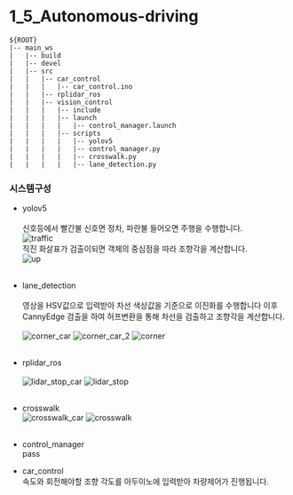 # 1_5_Autonomous-driving
```  
${ROOT}  
|-- main_ws
|   |-- build
|   |-- devel
|   |-- src
|   |   |-- car_control
|   |   |   |-- car_control.ino
|   |   |-- rplidar_ros
|   |   |-- vision_control
|   |   |   |-- include
|   |   |   |-- launch
|   |   |   |   |-- control_manager.launch
|   |   |   |-- scripts
|   |   |   |   |-- yolov5
|   |   |   |   |-- control_manager.py
|   |   |   |   |-- crosswalk.py
|   |   |   |   |-- lane_detection.py
```  

### **시스템구성**
* yolov5<br/><br/>
  신호등에서 빨간불 신호면 정차, 파란불 들어오면 주행을 수행합니다.
   <br/>
  ![traffic](https://github.com/user-attachments/assets/3325e0f3-8c5d-4c82-a0a7-7be784703e73)
  <br/>
  직진 화살표가 검출이되면 객체의 중심점을 따라 조향각을 계산합니다.
  <br/>
  ![up](https://github.com/user-attachments/assets/31a45dc7-18eb-40d6-99ba-eb056b66a686)
  <br/><br/>

* lane_detection<br/><br/>
  영상을 HSV값으로 입력받아 차선 색상값을 기준으로 이진화를 수행합니다 이후 CannyEdge 검출을 하여 허프변환을 통해 차선을 검출하고 조향각을 계산합니다.<br/><br/>
  ![corner_car](https://github.com/user-attachments/assets/e47474e8-4d9f-457a-be03-36fc9e5626a0)
  ![corner_car_2](https://github.com/user-attachments/assets/db806a82-9a8e-496d-b097-b1e1c86c8aa5)
  ![corner](https://github.com/user-attachments/assets/b60fbfa3-19ae-44d1-b356-1e43c62b72bb)
  <br/><br/>
  
* rplidar_ros<br/><br/>
  ![lidar_stop_car](https://github.com/user-attachments/assets/8afdf4c6-7ab2-4ce3-9058-aea1ad58eadf)
  ![lidar_stop](https://github.com/user-attachments/assets/8510b564-6831-4b4b-8025-5e3552905c56)
  <br/><br/>

* crosswalk<br/>
  ![crosswalk_car](https://github.com/user-attachments/assets/934a6ca3-5cdd-45b0-a8b3-636f9b35682c)
  ![crosswalk](https://github.com/user-attachments/assets/351b5768-9822-40c2-b23f-ddae6693ef13)
  <br/><br/>

* control_manager<br/> pass <br/>
  
* car_control<br/>속도와 회전해야할 조향 각도를 아두이노에 입력받아 차량제어가 진행됩니다.<br/>
